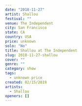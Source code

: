 ```yaml
---
date: "2018-11-27"
artist: Shallou
festival: ""
venue: The Independent
city: San Francisco
state: CA
country: USA
price: unknown
solo: "No"
title: Shallou at The Independent
slug: 2018-11-27-shallou
cover: ""
genre: ""
category: show
tags:
  - unknown price
created: 02/15/2019
artists:
  - Shallou
openers: []
---
```

